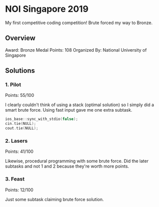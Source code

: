 # NOI Singapore 2019
My first competitive coding competition! Brute forced my way to Bronze.

## Overview
Award: Bronze Medal
Points: 108
Organized By: National University of Singapore

## Solutions
### 1. Pilot
Points: 55/100

I clearly couldn't think of using a stack (optimal solution) so I simply did a smart brute force. Using fast input gave me one extra subtask.
```cpp
ios_base::sync_with_stdio(false);
cin.tie(NULL);
cout.tie(NULL);
```

### 2. Lasers
Points: 41/100

Likewise, procedural programming with some brute force. Did the later subtasks and not 1 and 2 because they're worth more points.

### 3. Feast
Points: 12/100

Just some subtask claiming brute force solution.